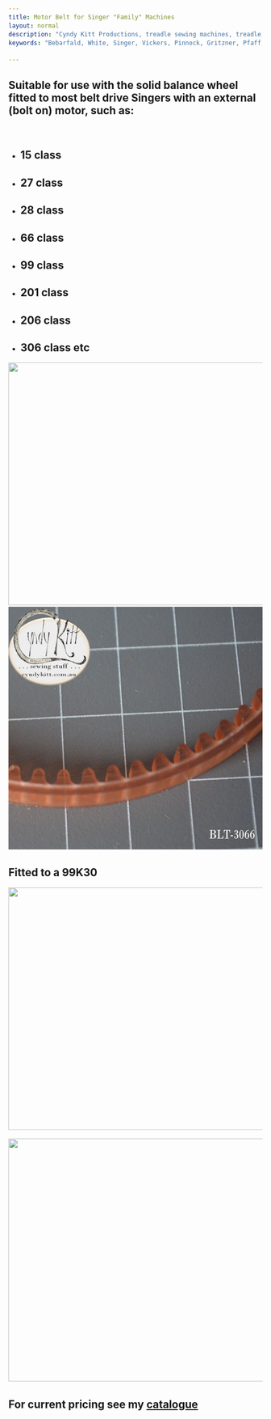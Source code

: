 ```yaml
---
title: Motor Belt for Singer "Family" Machines
layout: normal
description: "Cyndy Kitt Productions, treadle sewing machines, treadle sewing machine parts, sewing machine parts, vintage treadle sewing machines, reproduction sewing machine manuals, sewing machine manual, sewing, clothing, accessories, costume, bags, eco friendly, green machine, craft, treadle, design, eco sewing, sustainable craft"
keywords: "Bebarfald, White, Singer, Vickers, Pinnock, Gritzner, Pfaff, treadle sewing machine, vintage sewing machine, sewing machine manual, sewing"

---
```



<div class="container text-center">
<h2>Suitable for use with the solid balance wheel fitted to most belt drive Singers with an external (bolt on) motor, such as:</h2>
<div class="row">
<div class="col">
<div class="container text-left">
<div class="row">
<div class="col-3">&nbsp;
</div><!-- end inner col 1 -->
<div class="col-6">
<ul>
<li> <h2>15 class</h2> </li>
<li> <h2>27 class</h2> </li>
<li> <h2>28 class</h2> </li>
<li> <h2>66 class</h2> </li>
<li> <h2>99 class</h2> </li>
<li> <h2>201 class</h2> </li>
<li> <h2>206 class</h2> </li>
<li> <h2>306 class etc<br> </h2> </li>
</ul>
</div><!-- end inner col 2 -->
</div><!-- end inner row -->
</div><!-- end inner container -->

</div><!-- end col -->
</div><!-- end row -->

<div class="text-center"><img src="{{ "pic/PIC-BLT/BLT-3066.01.jpg" }}" width="600" height="480"><img src="pic/PIC-BLT/BLT-3066.02.jpg" width="600" height="480"></div>
<h2>Fitted to a 99K30</h2>
<p><img src="{{ "pic/PIC-BLT/BLT-3066.04.jpg" }}" width="600" height="480"></p>
<p><img src="{{ "pic/PIC-BLT/BLT-3066.05.jpg" }}" width="600" height="480"></p>
<h2>For current pricing see my <a href="{{ "pricelist/p01" }}" >catalogue</a> </h2>
</div><!-- end container -->
